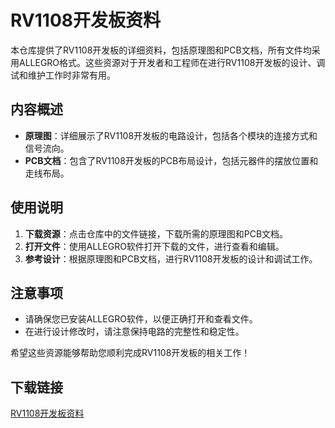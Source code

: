 # RV1108开发板资料

本仓库提供了RV1108开发板的详细资料，包括原理图和PCB文档，所有文件均采用ALLEGRO格式。这些资源对于开发者和工程师在进行RV1108开发板的设计、调试和维护工作时非常有用。

## 内容概述

- **原理图**：详细展示了RV1108开发板的电路设计，包括各个模块的连接方式和信号流向。
- **PCB文档**：包含了RV1108开发板的PCB布局设计，包括元器件的摆放位置和走线布局。

## 使用说明

1. **下载资源**：点击仓库中的文件链接，下载所需的原理图和PCB文档。
2. **打开文件**：使用ALLEGRO软件打开下载的文件，进行查看和编辑。
3. **参考设计**：根据原理图和PCB文档，进行RV1108开发板的设计和调试工作。

## 注意事项

- 请确保您已安装ALLEGRO软件，以便正确打开和查看文件。
- 在进行设计修改时，请注意保持电路的完整性和稳定性。

希望这些资源能够帮助您顺利完成RV1108开发板的相关工作！

## 下载链接

[RV1108开发板资料](https://pan.quark.cn/s/d043821c6735)